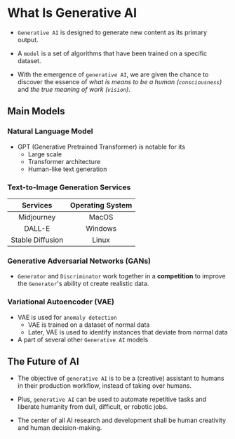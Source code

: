 # What Is Generative AI


- `Generative AI` is designed to generate new content as its primary output.

- A `model` is a set of algorithms that have been trained on a specific dataset.

- With the emergence of `generative AI`, we are given the chance to discover the essence of *what is means to be a human (`consciousness`)* and *the true meaning of work (`vision`)*.


## Main Models

### Natural Language Model

- GPT (Generative Pretrained Transformer) is notable for its
    - Large scale
    - Transformer architecture
    - Human-like text generation

### Text-to-Image Generation Services

| Services        | Operating System        |
| :-------:  | :-------:  |
| Midjourney | MacOS |
| DALL-E | Windows |
| Stable Diffusion | Linux |

### Generative Adversarial Networks (GANs)

- `Generator` and `Discriminator` work together in a **competition** to improve the `Generator`'s ability ot create realistic data.

### Variational Autoencoder (VAE)

- VAE is used for `anomaly detection`
    - VAE is trained on a dataset of normal data
    - Later, VAE is used to identify instances that deviate from normal data
- A part of several other `Generative AI` models


## The Future of AI

- The objective of `generative AI` is to be a (creative) assistant to humans in their production workflow, instead of taking over humans.

- Plus, `generative AI` can be used to automate repetitive tasks and liberate humanity from dull, difficult, or robotic jobs.

- The center of all AI research and development shall be human creativity and human decision-making.


